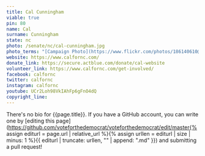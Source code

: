 ```yaml
---
title: Cal Cunningham
viable: true
pin: 80
name: Cal
surname: Cunningham
state: nc
photo: /senate/nc/cal-cunningham.jpg
photo_terms: "[Campaign Photo](https://www.flickr.com/photos/186140610@N06/49250563077/)"
website: https://www.calfornc.com/
donate_link: https://secure.actblue.com/donate/cal-website
volunteer_link: https://www.calfornc.com/get-involved/
facebook: calfornc
twitter: calfornc
instagram: calfornc
youtube: UCr2Loh98VkIAhFp6gFnO4dQ
copyright_line: 
---
```

There's no bio for {{page.title}}. If you have a GitHub account, you can write one by [editing this page](https://github.com/voteforthedemocrat/voteforthedemocrat/edit/master{% assign editurl = page.url | relative_url %}{% assign urllen = editurl | size | minus: 1 %}{{ editurl | truncate: urllen, "" | append: ".md" }}) and submitting a pull request!